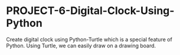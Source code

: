 # PROJECT-6-Digital-Clock-Using-Python
Create digital clock using Python-Turtle which is a special feature of Python. Using Turtle, we can easily draw on a drawing board.
